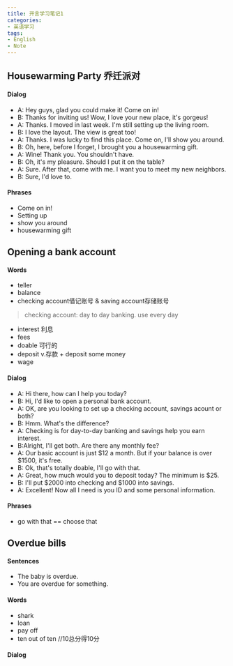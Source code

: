 ```yaml
---
title: 开言学习笔记1
categories:
- 英语学习
tags: 
- English
- Note
---
```


##  Housewarming Party 乔迁派对

#### Dialog

* A: Hey guys, glad you could make it! Come on in!
* B: Thanks for inviting us! Wow, I love your new place, it's gorgeus!
* A: Thanks. I moved in last week. I'm still setting up the living room.
* B: I love the layout. The view is great too!
* A: Thanks. I was lucky to find this place. Come on, I'll show you around.
* B: Oh, here, before I forget, I brought you a housewarming gift.
* A: Wine! Thank you. You shouldn't have.
* B: Oh, it's my pleasure. Should I put it on the table?
* A: Sure. After that, come with me. I want you to meet my new neighbors.
* B: Sure, I'd love to.

#### Phrases
* Come on in!
* Setting up
* show you around
* housewarming gift

## Opening a bank account

#### Words
* teller
* balance
* checking account借记账号 & saving account存储账号
 > checking account: day to day banking. use every day
* interest 利息
* fees
* doable 可行的
* deposit v.存款 + deposit some money
* wage
 
 #### Dialog
 * A: Hi there, how can I help you today?
 * B: Hi, I'd like to open a personal bank account.
 * A: OK, are you looking to set up a checking account, savings acount or both?
 * B: Hmm. What's the difference?
 * A: Checking is for day-to-day banking and savings help you earn interest.
 * B:Alright, I'll get both. Are there any monthly fee?
 * A: Our basic account is just $12 a month. But if your balance is over $1500, it's free.
 * B: Ok, that's totally doable, I'll go with that.
 * A: Great, how much would you to deposit today? The minimum is $25.
 * B: I'll put $2000 into checking and $1000 into savings.
 * A: Excellent! Now all I need is you ID and some personal information.
 
 #### Phrases
 * go with that  == choose that

## Overdue bills

#### Sentences
* The baby is overdue. 
* You are overdue for something.

#### Words
* shark
* loan
* pay off
* ten out of ten //10总分得10分

#### Dialog
